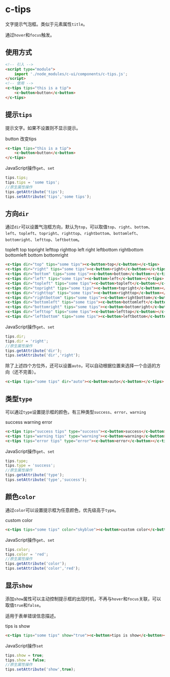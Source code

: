 # c-tips

文字提示气泡框。类似于元素属性`title`。

通过`hover`和`focus`触发。

## 使用方式

```html
<!-- 引入 -->
<script type="module">
    import './node_modules/c-ui/components/c-tips.js';
</script>
<!-- 使用 -->
<c-tips tips="this is a tip">
    <c-button>button</c-button>
</c-tips>
```

## 提示`tips`

提示文字。如果不设置则不显示提示。

<c-tips tips="this is a tip">
    <c-button>button</c-button>
</c-tips>
<c-button type="primary" onclick="this.previousElementSibling.tips='this is a new tip!'">改变tips</c-button>

```html
<c-tips tips="this is a tip">
    <c-button>button</c-button>
</c-tips>
```

JavaScript操作`get`、`set`

```js
tips.tips;
tips.tips = 'some tips';
//原生属性操作
tips.getAttribute('tips');
tips.setAttribute('tips','some tips');
```

## 方向`dir`

通过`dir`可以设置气泡框方向，默认为`top`，可以取值`top`、`right`、`bottom`、`left`、`topleft`、`topright`、`righttop`、`rightbottom`、`bottomleft`、`bottomright`、`lefttop`、`leftbottom`。

<style>
c-row{
    position:relative;
    z-index:100;
}
c-col{
    background-color:transparent!important;
    padding:0;
}
c-col c-button,c-col c-tips{
    width:100%;
}
</style>
<c-row gutter="10" style="max-width:600px; margin:0 auto">
    <c-col span="4"></c-col>
    <c-col span="4"><c-tips tips="topleft topleft topleft topleft some tips" dir="topleft"><c-button>topleft</c-button></c-tips></c-col>
    <c-col span="4"><c-tips tips="some tips" dir="top"><c-button>top</c-button></c-tips></c-col>
    <c-col span="4"><c-tips tips="some tips" dir="topright"><c-button>topright</c-button></c-tips></c-col>
    <c-col span="8"></c-col>
    <c-col span="4"><c-tips dir="lefttop" tips="a a a a a a a a a lefttop lefttop lefttop lefttop lefttop some tips"><c-button>lefttop</c-button></c-tips></c-col>
    <c-col span="12"></c-col>
    <c-col span="4"><c-tips dir="righttop" tips="a a a a a a a a a lefttop lefttop lefttop lefttop lefttop lefttop some tips"><c-button>righttop</c-button></c-tips></c-col>
    <c-col span="4"></c-col>
    <c-col span="4"><c-tips dir="left" tips="some tips some tips some tips some tips some tips some tips some tips"><c-button>left</c-button></c-tips></c-col>
    <c-col span="12"></c-col>
    <c-col span="4"><c-tips dir="right" tips="some tips"><c-button>right</c-button></c-tips></c-col>
    <c-col span="4"></c-col>
    <c-col span="4"><c-tips dir="leftbottom" tips="a a a a a a a a a leftbottom leftbottom leftbottom leftbottom leftbottom leftbottom leftbottom leftbottom some tips"><c-button>leftbottom</c-button></c-tips></c-col>
    <c-col span="12"></c-col>
    <c-col span="4"><c-tips dir="rightbottom" tips="a a a rightbottom rightbottom rightbottom rightbottom rightbottom some tips"><c-button>rightbottom</c-button></c-tips></c-col>
    <c-col span="4"></c-col>
    <c-col span="4"></c-col>
    <c-col span="4"><c-tips dir="bottomleft" tips="some tips"><c-button>bottomleft</c-button></c-tips></c-col>
    <c-col span="4"><c-tips dir="bottom" tips="some tips"><c-button>bottom</c-button></c-tips></c-col>
    <c-col span="4"><c-tips dir="bottomright" tips="some tips"><c-button>bottomright</c-button></x</c-col>
</c-row>

```html
<c-tips dir="top" tips="some tips"><c-button>top</c-button></c-tips>
<c-tips dir="right" tips="some tips"><c-button>right</c-button></c-tips>
<c-tips dir="bottom" tips="some tips"><c-button>bottom</c-button></c-tips>
<c-tips dir="left" tips="some tips"><c-button>left</c-button></c-tips>
<c-tips dir="topleft" tips="some tips"><c-button>topleft</c-button></c-tips>
<c-tips dir="topright" tips="some tips"><c-button>topright</c-button></c-tips>
<c-tips dir="righttop" tips="some tips"><c-button>righttop</c-button></c-tips>
<c-tips dir="rightbottom" tips="some tips"><c-button>rightbottom</c-button></c-tips>
<c-tips dir="bottomleft" tips="some tips"><c-button>bottomleft</c-button></c-tips>
<c-tips dir="bottomright" tips="some tips"><c-button>bottomright</c-button></c-tips>
<c-tips dir="lefttop" tips="some tips"><c-button>lefttop</c-button></c-tips>
<c-tips dir="leftbottom" tips="some tips"><c-button>leftbottom</c-button></c-tips>
```


JavaScript操作`get`、`set`

```js
tips.dir;
tips.dir = 'right';
//原生属性操作
tips.getAttribute('dir');
tips.setAttribute('dir','right');
```

除了上述四个方位外，还可以设置`auto`，可以自动根据位置来选择一个合适的方向（还不完善）。

```html
<c-tips tips="some tips" dir="auto"><c-button>auto</c-button></c-tips>
```

## 类型`type`

可以通过`type`设置提示框的颜色，有三种类型`success`、`error`、`warning`

<c-tips tips="success tips" type="success"><c-button>success</c-button></c-tips>
<c-tips tips="warning tips" type="warning"><c-button>warning</c-button></c-tips>
<c-tips tips="error tips" type="error"><c-button>error</c-button></c-tips>

```html
<c-tips tips="success tips" type="success"><c-button>success</c-button></c-tips>
<c-tips tips="warning tips" type="warning"><c-button>warning</c-button></c-tips>
<c-tips tips="error tips" type="error"><c-button>error</c-button></c-tips>
```

JavaScript操作`get`、`set`

```js
tips.type;
tips.type = 'success';
//原生属性操作
tips.getAttribute('type');
tips.setAttribute('type','success');
```

## 颜色`color`

通过`color`可以设置提示框为任意颜色，优先级高于`type`。

<c-tips tips="some tips" color="skyblue"><c-button>custom color</c-button></c-tips>

```html
<c-tips tips="some tips" color="skyblue"><c-button>custom color</c-button></c-tips>
```

JavaScript操作`get`、`set`

```js
tips.color;
tips.color = 'red';
//原生属性操作
tips.getAttribute('color');
tips.setAttribute('color','red');
```

## 显示`show`

添加`show`属性可以主动控制提示框的出现时机，不再与`hover`和`focus`关联，可以取值`true`和`false`。

适用于表单错误信息描述。

<c-tips tips="some tips" show="true"><c-button>tips is show</c-button></c-tips>
<c-switch checked onchange="this.previousElementSibling.show = this.checked;"></c-switch>

```html
<c-tips tips="some tips" show="true"><c-button>tips is show</c-button></c-tips>
```

JavaScript操作`set`

```js
tips.show = true;
tips.show = false;
//原生属性操作
tips.setAttribute('show',true);
```
